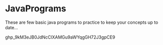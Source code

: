 # JavaPrograms

These are few basic java programs to practice to keep your concepts up to date...

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

